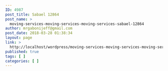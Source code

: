 ```yaml
---
ID: 4987
post_title: Sabael 12864
post_name: >
  moving-services-moving-services-moving-services-sabael-12864
author: mrgabonijeff@gmail.com
post_date: 2018-03-28 01:38:34
layout: page
link: >
  http://localhost/wordpress/moving-services-moving-services-moving-services-sabael-12864/
published: true
tags: [ ]
categories: [ ]
---
```

